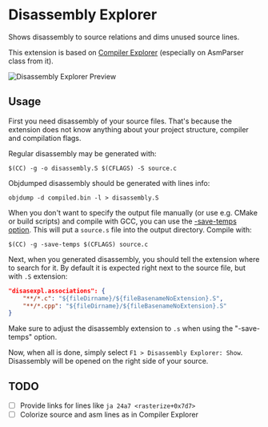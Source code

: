 # Disassembly Explorer

Shows disassembly to source relations and dims unused source lines.

This extension is based on [Compiler Explorer](https://github.com/mattgodbolt/compiler-explorer) (especially on AsmParser class from it).

![Disassembly Explorer Preview](preview.gif)

## Usage

First you need disassembly of your source files. That's because the extension does not know anything about your project structure, compiler and compilation flags.

Regular disassembly may be generated with:

    $(CC) -g -o disassembly.S $(CFLAGS) -S source.c

Objdumped disassembly should be generated with lines info:

    objdump -d compiled.bin -l > disassembly.S

When you don't want to specify the output file manually (or use e.g. CMake or build scripts) and compile with GCC, you can use the [-save-temps option](https://gcc.gnu.org/onlinedocs/gcc/Developer-Options.html). This will put a `source.s` file into the output directory. Compile with:

    $(CC) -g -save-temps $(CFLAGS) source.c

Next, when you generated disassembly, you should tell the extension where to search for it. By default it is expected right next to the source file, but with `.S` extension:

```json
"disasexpl.associations": {
    "**/*.c": "${fileDirname}/${fileBasenameNoExtension}.S",
    "**/*.cpp": "${fileDirname}/${fileBasenameNoExtension}.S"
}
```
Make sure to adjust the disassembly extension to `.s` when using the "-save-temps" option.

Now, when all is done, simply select `F1 > Disassembly Explorer: Show`. Disassembly will be opened on the right side of your source.

## TODO

- [ ] Provide links for lines like `ja 24a7 <rasterize+0x7d7>`
- [ ] Colorize source and asm lines as in Compiler Explorer
